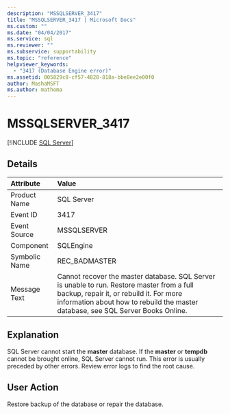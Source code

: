```yaml
---
description: "MSSQLSERVER_3417"
title: "MSSQLSERVER_3417 | Microsoft Docs"
ms.custom: ""
ms.date: "04/04/2017"
ms.service: sql
ms.reviewer: ""
ms.subservice: supportability
ms.topic: "reference"
helpviewer_keywords: 
  - "3417 (Database Engine error)"
ms.assetid: 005829c8-cf57-4828-818a-bbe8ee2e00f0
author: MashaMSFT
ms.author: mathoma
---
```

# MSSQLSERVER_3417
 [!INCLUDE [SQL Server](../../includes/applies-to-version/sqlserver.md)]
  
## Details  
  
| Attribute | Value |  
| :-------- | :---- |  
|Product Name|SQL Server|  
|Event ID|3417|  
|Event Source|MSSQLSERVER|  
|Component|SQLEngine|  
|Symbolic Name|REC_BADMASTER|  
|Message Text|Cannot recover the master database. SQL Server is unable to run. Restore master from a full backup, repair it, or rebuild it. For more information about how to rebuild the master database, see SQL Server Books Online.|  
  
## Explanation  
SQL Server cannot start the **master** database. If the **master** or **tempdb** cannot be brought online, SQL Server cannot run. This error is usually preceded by other errors. Review error logs to find the root cause.  
  
## User Action  
Restore backup of the database or repair the database.  
  
